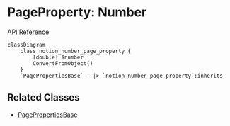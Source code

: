 # PageProperty: Number

[API Reference](https://developers.notion.com/reference/page-property-values#number)

```mermaid
classDiagram
    class notion_number_page_property {
        [double] $number
        ConvertFromObject()
    }
    `PagePropertiesBase` --|> `notion_number_page_property`:inherits
```

## Related Classes

- [PagePropertiesBase](./00_pp_base.md)
